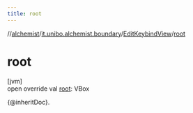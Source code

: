 ```yaml
---
title: root
---
```

//[alchemist](../../../index.html)/[it.unibo.alchemist.boundary](../index.html)/[EditKeybindView](index.html)/[root](root.html)



# root



[jvm]\
open override val [root](root.html): VBox



{@inheritDoc}.




